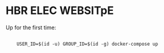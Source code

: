 # HBR ELEC WEBSITpE
<p>
Up for the first time:
</p>
<code>
    USER_ID=$(id -u) GROUP_ID=$(id -g) docker-compose up
</code>
